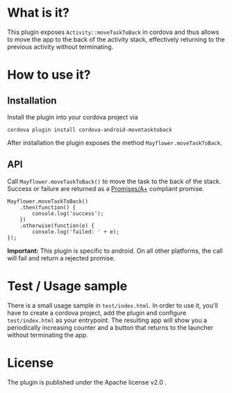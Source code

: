 # What is it?

This plugin exposes `Activity::moveTaskToBack` in cordova and thus allows to
move the app to the back of the activity stack, effectively returning to the
previous activity without terminating.

# How to use it?

## Installation

Install the plugin into your cordova project via

    cordova plugin install cordova-android-movetasktoback

After installation the plugin exposes the method `Mayflower.moveTaskToBack`.

## API

Call `Mayflower.moveTaskToBack()` to move the task to the back of the stack.
Success or failure are returned as a [Promises/A+](https://promisesaplus.com/)
compliant promise.

    Mayflower.moveTaskToBack()
        .then(function() {
            console.log('success');
        })
        .otherwise(function(e) {
            console.log('failed: ' + e);
    });

**Important:** This plugin is specific to android. On all other platforms, the
call will fail and return a rejected promise.

# Test / Usage sample

There is a small usage sample in `test/index.html`. In order to use it, you'll
have to create a cordova project, add the plugin and configure `test/index.html`
as your entrypoint. The resulting app will show you a periodically increasing
counter and a button that returns to the launcher without terminating the app.

# License

The plugin is published under the Apache license v2.0 .
